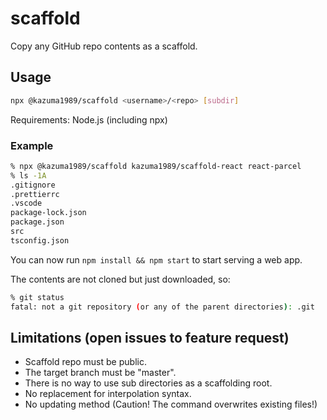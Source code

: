 # scaffold

Copy any GitHub repo contents as a scaffold.

## Usage

```bash
npx @kazuma1989/scaffold <username>/<repo> [subdir]
```

Requirements: Node.js (including npx)

### Example

```bash
% npx @kazuma1989/scaffold kazuma1989/scaffold-react react-parcel
% ls -1A
.gitignore
.prettierrc
.vscode
package-lock.json
package.json
src
tsconfig.json
```

You can now run `npm install && npm start` to start serving a web app.

The contents are not cloned but just downloaded, so:

```bash
% git status
fatal: not a git repository (or any of the parent directories): .git
```

## Limitations (open issues to feature request)

- Scaffold repo must be public.
- The target branch must be "master".
- There is no way to use sub directories as a scaffolding root.
- No replacement for interpolation syntax.
- No updating method (Caution! The command overwrites existing files!)
